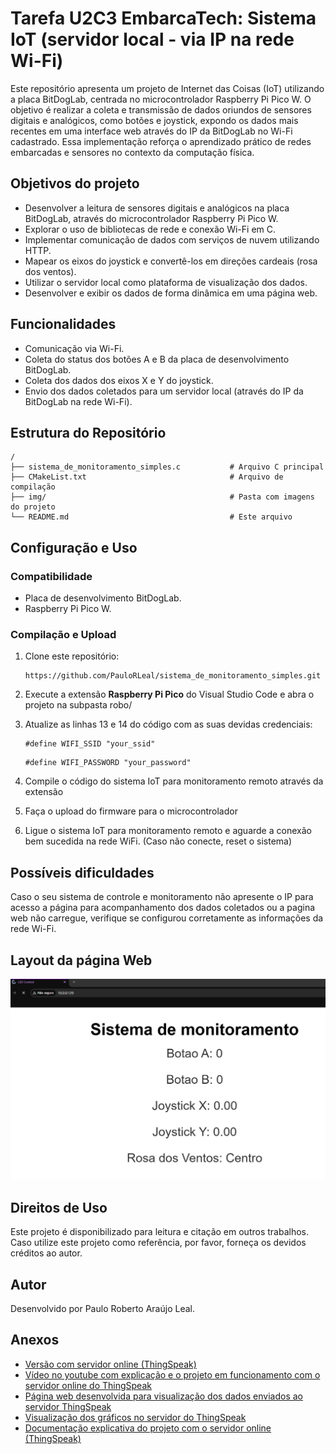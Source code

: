 # Tarefa U2C3 EmbarcaTech: Sistema IoT (servidor local - via IP na rede Wi-Fi)

Este repositório apresenta um projeto de Internet das Coisas (IoT) utilizando a placa BitDogLab, centrada no microcontrolador Raspberry Pi Pico W. O objetivo é realizar a coleta e transmissão de dados oriundos de sensores digitais e analógicos, como botões e joystick, expondo os dados mais recentes em uma interface web através do IP da BitDogLab no Wi-Fi cadastrado. Essa implementação reforça o aprendizado prático de redes embarcadas e sensores no contexto da computação física.

## Objetivos do projeto

- Desenvolver a leitura de sensores digitais e analógicos na placa BitDogLab, através do microcontrolador Raspberry Pi Pico W.
- Explorar o uso de bibliotecas de rede e conexão Wi-Fi em C.
- Implementar comunicação de dados com serviços de nuvem utilizando HTTP.
- Mapear os eixos do joystick e convertê-los em direções cardeais (rosa dos ventos).
- Utilizar o servidor local como plataforma de visualização dos dados.
- Desenvolver e exibir os dados de forma dinâmica em uma página web.


## Funcionalidades

- Comunicação via Wi-Fi.
- Coleta do status dos botões A e B da placa de desenvolvimento BitDogLab.
- Coleta dos dados dos eixos X e Y do joystick.
- Envio dos dados coletados para um servidor local (através do IP da BitDogLab na rede Wi-Fi).


## Estrutura do Repositório
```
/
├── sistema_de_monitoramento_simples.c           # Arquivo C principal
├── CMakeList.txt                                # Arquivo de compilação
├── img/                                         # Pasta com imagens do projeto
└── README.md                                    # Este arquivo
```

## Configuração e Uso

### Compatibilidade
- Placa de desenvolvimento BitDogLab.
- Raspberry Pi Pico W.

### Compilação e Upload
1. Clone este repositório:
   ```
   https://github.com/PauloRLeal/sistema_de_monitoramento_simples.git
   ```
2. Execute a extensão **Raspberry Pi Pico** do Visual Studio Code e abra o projeto na subpasta robo/
3. Atualize as linhas 13 e 14 do código com as suas devidas credenciais:
   ```
   #define WIFI_SSID "your_ssid" 
   ```

   ```
   #define WIFI_PASSWORD "your_password" 
   ```

4. Compile o código do sistema IoT para monitoramento remoto através da extensão
5. Faça o upload do firmware para o microcontrolador
6. Ligue o sistema IoT para monitoramento remoto e aguarde a conexão bem sucedida na rede WiFi. (Caso não conecte, reset o sistema)


## Possíveis dificuldades
Caso o seu sistema de controle e monitoramento não apresente o IP para acesso a página para acompanhamento dos dados coletados ou a pagina web não carregue, verifique se configurou corretamente as informações da rede Wi-Fi.

## Layout da página Web
<img src="https://github.com/PauloRLeal/sistema_de_monitoramento_simples/blob/a3b2c5661f5762f70a700c04c1384bc3841f6276/img/Captura%20de%20tela%202025-05-11%20001507.png">

## Direitos de Uso
Este projeto é disponibilizado para leitura e citação em outros trabalhos. Caso utilize este projeto como referência, por favor, forneça os devidos créditos ao autor.

## Autor
Desenvolvido por Paulo Roberto Araújo Leal.

## Anexos
- [Versão com servidor online (ThingSpeak)](https://github.com/PauloRLeal/comunicacao_iot_u2c3.git)
- [Vídeo no youtube com explicação e o projeto em funcionamento com o servidor online do ThingSpeak](https://youtu.be/eVDgW0HW090?si=Aiii0x1b1JSktnU9)
- [Página web desenvolvida para visualização dos dados enviados ao servidor ThingSpeak](https://v0-real-time-web-app-nu.vercel.app/)
- [Visualização dos gráficos no servidor do ThingSpeak](https://thingspeak.mathworks.com/channels/2952597)
- [Documentação explicativa do projeto com o servidor online (ThingSpeak)](https://docs.google.com/document/d/1QmjtPQbKv75fYgCW9ZC__xgsdDB3R5dtR7qd71a4LPk/edit?usp=sharing)
